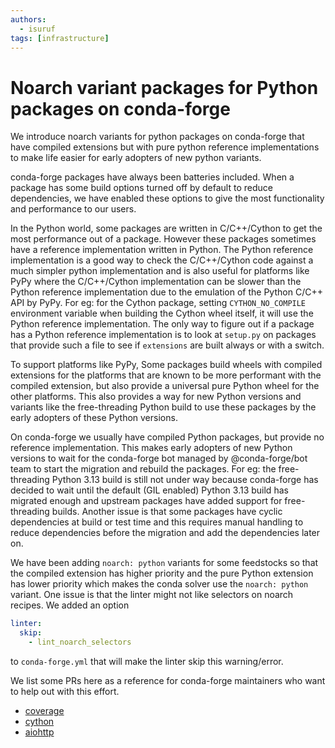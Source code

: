```yaml
---
authors:
  - isuruf
tags: [infrastructure]
---
```


# Noarch variant packages for Python packages on conda-forge

We introduce noarch variants for python packages on conda-forge
that have compiled extensions but with pure python reference
implementations to make life easier for early adopters of
new python variants.

<!-- truncate -->

conda-forge packages have always been batteries included. When
a package has some build options turned off by default to reduce
dependencies, we have enabled these options to give the most
functionality and performance to our users.

In the Python world, some packages are written in C/C++/Cython
to get the most performance out of a package. However these packages
sometimes have a reference implementation written in Python. The Python
reference implementation is a good way to check the C/C++/Cython
code against a much simpler python implementation and is also
useful for platforms like PyPy where the C/C++/Cython implementation
can be slower than the Python reference implementation due to the
emulation of the Python C/C++ API by PyPy. For eg: for the Cython
package, setting `CYTHON_NO_COMPILE` environment variable
when building the Cython wheel itself, it will use the Python reference
implementation. The only way to figure out if a package has a Python
reference implementation is to look at `setup.py` on packages that
provide such a file to see if `extensions` are built always or
with a switch.

To support platforms like PyPy, Some packages build wheels with
compiled extensions for the platforms that are
known to be more performant with the compiled extension, but also
provide a universal pure Python wheel for the other platforms.
This also provides a way for new Python versions and variants
like the free-threading Python build to use these packages by the
early adopters of these Python versions.

On conda-forge we usually have compiled Python packages, but provide
no reference implementation. This makes early adopters of new Python
versions to wait for the conda-forge bot managed by @conda-forge/bot
team to start the migration and rebuild the packages. For eg: the
free-threading Python 3.13 build is still not under way because
conda-forge has decided to wait until the default (GIL enabled)
Python 3.13 build has migrated enough and upstream packages have added
support for free-threading builds.
Another issue is that some packages have cyclic dependencies at build
or test time and this requires manual handling to reduce dependencies
before the migration and add the dependencies later on.

We have been adding `noarch: python` variants for some feedstocks
so that the compiled extension has higher priority and the pure
Python extension has lower priority which makes the conda solver
use the `noarch: python` variant. One issue is that the linter
might not like selectors on noarch recipes. We added an option

```yaml
linter:
  skip:
    - lint_noarch_selectors
```

to `conda-forge.yml` that will make the linter skip this warning/error.

We list some PRs here as a reference for conda-forge maintainers who
want to help out with this effort.

- [coverage](https://github.com/conda-forge/coverage-feedstock/pull/123)
- [cython](https://github.com/conda-forge/cython-feedstock/pull/147)
- [aiohttp](https://github.com/conda-forge/aiohttp-feedstock/pull/99)
